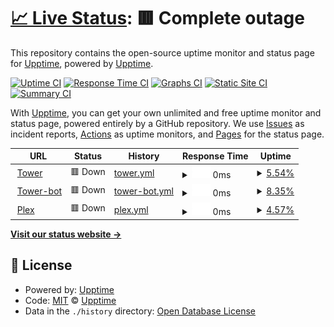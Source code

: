 # [📈 Live Status](https://upptime.github.io/upptime): <!--live status--> **🟥 Complete outage**

This repository contains the open-source uptime monitor and status page for [Upptime](https://upptime.js.org), powered by [Upptime](https://github.com/upptime/upptime).

[![Uptime CI](https://github.com/201508876PMH/upptime/workflows/Uptime%20CI/badge.svg)](https://github.com/201508876PMH/upptime/actions?query=workflow%3A%22Uptime+CI%22)
[![Response Time CI](https://github.com/201508876PMH/upptime/workflows/Response%20Time%20CI/badge.svg)](https://github.com/201508876PMH/upptime/actions?query=workflow%3A%22Response+Time+CI%22)
[![Graphs CI](https://github.com/201508876PMH/upptime/workflows/Graphs%20CI/badge.svg)](https://github.com/201508876PMH/upptime/actions?query=workflow%3A%22Graphs+CI%22)
[![Static Site CI](https://github.com/201508876PMH/upptime/workflows/Static%20Site%20CI/badge.svg)](https://github.com/201508876PMH/upptime/actions?query=workflow%3A%22Static+Site+CI%22)
[![Summary CI](https://github.com/201508876PMH/upptime/workflows/Summary%20CI/badge.svg)](https://github.com/201508876PMH/upptime/actions?query=workflow%3A%22Summary+CI%22)

With [Upptime](https://upptime.js.org), you can get your own unlimited and free uptime monitor and status page, powered entirely by a GitHub repository. We use [Issues](https://github.com/upptime/upptime/issues) as incident reports, [Actions](https://github.com/201508876PMH/upptime/actions) as uptime monitors, and [Pages](https://upptime.github.io/upptime) for the status page.

<!--start: status pages-->
<!-- This summary is generated by Upptime (https://github.com/upptime/upptime) -->
<!-- Do not edit this manually, your changes will be overwritten -->
<!-- prettier-ignore -->
| URL | Status | History | Response Time | Uptime |
| --- | ------ | ------- | ------------- | ------ |
| <img alt="" src="https://static-00.iconduck.com/assets.00/unraid-icon-1024x1024-byszif0v.png" height="13"> [Tower](https://pmh-unraid.dk) | 🟥 Down | [tower.yml](https://github.com/201508876PMH/upptime/commits/HEAD/history/tower.yml) | <details><summary><img alt="Response time graph" src="./graphs/tower/response-time-week.png" height="20"> 0ms</summary><br><a href="https://201508876PMH.github.io/upptime/history/tower"><img alt="Response time 0" src="https://img.shields.io/endpoint?url=https%3A%2F%2Fraw.githubusercontent.com%2F201508876PMH%2Fupptime%2FHEAD%2Fapi%2Ftower%2Fresponse-time.json"></a><br><a href="https://201508876PMH.github.io/upptime/history/tower"><img alt="24-hour response time 0" src="https://img.shields.io/endpoint?url=https%3A%2F%2Fraw.githubusercontent.com%2F201508876PMH%2Fupptime%2FHEAD%2Fapi%2Ftower%2Fresponse-time-day.json"></a><br><a href="https://201508876PMH.github.io/upptime/history/tower"><img alt="7-day response time 0" src="https://img.shields.io/endpoint?url=https%3A%2F%2Fraw.githubusercontent.com%2F201508876PMH%2Fupptime%2FHEAD%2Fapi%2Ftower%2Fresponse-time-week.json"></a><br><a href="https://201508876PMH.github.io/upptime/history/tower"><img alt="30-day response time 0" src="https://img.shields.io/endpoint?url=https%3A%2F%2Fraw.githubusercontent.com%2F201508876PMH%2Fupptime%2FHEAD%2Fapi%2Ftower%2Fresponse-time-month.json"></a><br><a href="https://201508876PMH.github.io/upptime/history/tower"><img alt="1-year response time 0" src="https://img.shields.io/endpoint?url=https%3A%2F%2Fraw.githubusercontent.com%2F201508876PMH%2Fupptime%2FHEAD%2Fapi%2Ftower%2Fresponse-time-year.json"></a></details> | <details><summary><a href="https://201508876PMH.github.io/upptime/history/tower">5.54%</a></summary><a href="https://201508876PMH.github.io/upptime/history/tower"><img alt="All-time uptime 5.54%" src="https://img.shields.io/endpoint?url=https%3A%2F%2Fraw.githubusercontent.com%2F201508876PMH%2Fupptime%2FHEAD%2Fapi%2Ftower%2Fuptime.json"></a><br><a href="https://201508876PMH.github.io/upptime/history/tower"><img alt="24-hour uptime 5.54%" src="https://img.shields.io/endpoint?url=https%3A%2F%2Fraw.githubusercontent.com%2F201508876PMH%2Fupptime%2FHEAD%2Fapi%2Ftower%2Fuptime-day.json"></a><br><a href="https://201508876PMH.github.io/upptime/history/tower"><img alt="7-day uptime 5.54%" src="https://img.shields.io/endpoint?url=https%3A%2F%2Fraw.githubusercontent.com%2F201508876PMH%2Fupptime%2FHEAD%2Fapi%2Ftower%2Fuptime-week.json"></a><br><a href="https://201508876PMH.github.io/upptime/history/tower"><img alt="30-day uptime 5.54%" src="https://img.shields.io/endpoint?url=https%3A%2F%2Fraw.githubusercontent.com%2F201508876PMH%2Fupptime%2FHEAD%2Fapi%2Ftower%2Fuptime-month.json"></a><br><a href="https://201508876PMH.github.io/upptime/history/tower"><img alt="1-year uptime 5.54%" src="https://img.shields.io/endpoint?url=https%3A%2F%2Fraw.githubusercontent.com%2F201508876PMH%2Fupptime%2FHEAD%2Fapi%2Ftower%2Fuptime-year.json"></a></details>
| <img alt="" src="https://icons.duckduckgo.com/ip3/ap-bot.pmh-unraid.dk.ico" height="13"> [Tower-bot](https://ap-bot.pmh-unraid.dk) | 🟥 Down | [tower-bot.yml](https://github.com/201508876PMH/upptime/commits/HEAD/history/tower-bot.yml) | <details><summary><img alt="Response time graph" src="./graphs/tower-bot/response-time-week.png" height="20"> 0ms</summary><br><a href="https://201508876PMH.github.io/upptime/history/tower-bot"><img alt="Response time 0" src="https://img.shields.io/endpoint?url=https%3A%2F%2Fraw.githubusercontent.com%2F201508876PMH%2Fupptime%2FHEAD%2Fapi%2Ftower-bot%2Fresponse-time.json"></a><br><a href="https://201508876PMH.github.io/upptime/history/tower-bot"><img alt="24-hour response time 0" src="https://img.shields.io/endpoint?url=https%3A%2F%2Fraw.githubusercontent.com%2F201508876PMH%2Fupptime%2FHEAD%2Fapi%2Ftower-bot%2Fresponse-time-day.json"></a><br><a href="https://201508876PMH.github.io/upptime/history/tower-bot"><img alt="7-day response time 0" src="https://img.shields.io/endpoint?url=https%3A%2F%2Fraw.githubusercontent.com%2F201508876PMH%2Fupptime%2FHEAD%2Fapi%2Ftower-bot%2Fresponse-time-week.json"></a><br><a href="https://201508876PMH.github.io/upptime/history/tower-bot"><img alt="30-day response time 0" src="https://img.shields.io/endpoint?url=https%3A%2F%2Fraw.githubusercontent.com%2F201508876PMH%2Fupptime%2FHEAD%2Fapi%2Ftower-bot%2Fresponse-time-month.json"></a><br><a href="https://201508876PMH.github.io/upptime/history/tower-bot"><img alt="1-year response time 0" src="https://img.shields.io/endpoint?url=https%3A%2F%2Fraw.githubusercontent.com%2F201508876PMH%2Fupptime%2FHEAD%2Fapi%2Ftower-bot%2Fresponse-time-year.json"></a></details> | <details><summary><a href="https://201508876PMH.github.io/upptime/history/tower-bot">8.35%</a></summary><a href="https://201508876PMH.github.io/upptime/history/tower-bot"><img alt="All-time uptime 8.35%" src="https://img.shields.io/endpoint?url=https%3A%2F%2Fraw.githubusercontent.com%2F201508876PMH%2Fupptime%2FHEAD%2Fapi%2Ftower-bot%2Fuptime.json"></a><br><a href="https://201508876PMH.github.io/upptime/history/tower-bot"><img alt="24-hour uptime 8.35%" src="https://img.shields.io/endpoint?url=https%3A%2F%2Fraw.githubusercontent.com%2F201508876PMH%2Fupptime%2FHEAD%2Fapi%2Ftower-bot%2Fuptime-day.json"></a><br><a href="https://201508876PMH.github.io/upptime/history/tower-bot"><img alt="7-day uptime 8.35%" src="https://img.shields.io/endpoint?url=https%3A%2F%2Fraw.githubusercontent.com%2F201508876PMH%2Fupptime%2FHEAD%2Fapi%2Ftower-bot%2Fuptime-week.json"></a><br><a href="https://201508876PMH.github.io/upptime/history/tower-bot"><img alt="30-day uptime 8.35%" src="https://img.shields.io/endpoint?url=https%3A%2F%2Fraw.githubusercontent.com%2F201508876PMH%2Fupptime%2FHEAD%2Fapi%2Ftower-bot%2Fuptime-month.json"></a><br><a href="https://201508876PMH.github.io/upptime/history/tower-bot"><img alt="1-year uptime 8.35%" src="https://img.shields.io/endpoint?url=https%3A%2F%2Fraw.githubusercontent.com%2F201508876PMH%2Fupptime%2FHEAD%2Fapi%2Ftower-bot%2Fuptime-year.json"></a></details>
| <img alt="" src="https://icons.duckduckgo.com/ip3/plex-unraid.dk.ico" height="13"> [Plex](https://plex-unraid.dk) | 🟥 Down | [plex.yml](https://github.com/201508876PMH/upptime/commits/HEAD/history/plex.yml) | <details><summary><img alt="Response time graph" src="./graphs/plex/response-time-week.png" height="20"> 0ms</summary><br><a href="https://201508876PMH.github.io/upptime/history/plex"><img alt="Response time 0" src="https://img.shields.io/endpoint?url=https%3A%2F%2Fraw.githubusercontent.com%2F201508876PMH%2Fupptime%2FHEAD%2Fapi%2Fplex%2Fresponse-time.json"></a><br><a href="https://201508876PMH.github.io/upptime/history/plex"><img alt="24-hour response time 0" src="https://img.shields.io/endpoint?url=https%3A%2F%2Fraw.githubusercontent.com%2F201508876PMH%2Fupptime%2FHEAD%2Fapi%2Fplex%2Fresponse-time-day.json"></a><br><a href="https://201508876PMH.github.io/upptime/history/plex"><img alt="7-day response time 0" src="https://img.shields.io/endpoint?url=https%3A%2F%2Fraw.githubusercontent.com%2F201508876PMH%2Fupptime%2FHEAD%2Fapi%2Fplex%2Fresponse-time-week.json"></a><br><a href="https://201508876PMH.github.io/upptime/history/plex"><img alt="30-day response time 0" src="https://img.shields.io/endpoint?url=https%3A%2F%2Fraw.githubusercontent.com%2F201508876PMH%2Fupptime%2FHEAD%2Fapi%2Fplex%2Fresponse-time-month.json"></a><br><a href="https://201508876PMH.github.io/upptime/history/plex"><img alt="1-year response time 0" src="https://img.shields.io/endpoint?url=https%3A%2F%2Fraw.githubusercontent.com%2F201508876PMH%2Fupptime%2FHEAD%2Fapi%2Fplex%2Fresponse-time-year.json"></a></details> | <details><summary><a href="https://201508876PMH.github.io/upptime/history/plex">4.57%</a></summary><a href="https://201508876PMH.github.io/upptime/history/plex"><img alt="All-time uptime 4.57%" src="https://img.shields.io/endpoint?url=https%3A%2F%2Fraw.githubusercontent.com%2F201508876PMH%2Fupptime%2FHEAD%2Fapi%2Fplex%2Fuptime.json"></a><br><a href="https://201508876PMH.github.io/upptime/history/plex"><img alt="24-hour uptime 4.57%" src="https://img.shields.io/endpoint?url=https%3A%2F%2Fraw.githubusercontent.com%2F201508876PMH%2Fupptime%2FHEAD%2Fapi%2Fplex%2Fuptime-day.json"></a><br><a href="https://201508876PMH.github.io/upptime/history/plex"><img alt="7-day uptime 4.57%" src="https://img.shields.io/endpoint?url=https%3A%2F%2Fraw.githubusercontent.com%2F201508876PMH%2Fupptime%2FHEAD%2Fapi%2Fplex%2Fuptime-week.json"></a><br><a href="https://201508876PMH.github.io/upptime/history/plex"><img alt="30-day uptime 4.57%" src="https://img.shields.io/endpoint?url=https%3A%2F%2Fraw.githubusercontent.com%2F201508876PMH%2Fupptime%2FHEAD%2Fapi%2Fplex%2Fuptime-month.json"></a><br><a href="https://201508876PMH.github.io/upptime/history/plex"><img alt="1-year uptime 4.57%" src="https://img.shields.io/endpoint?url=https%3A%2F%2Fraw.githubusercontent.com%2F201508876PMH%2Fupptime%2FHEAD%2Fapi%2Fplex%2Fuptime-year.json"></a></details>

<!--end: status pages-->

[**Visit our status website →**](https://upptime.github.io/upptime)

## 📄 License

- Powered by: [Upptime](https://github.com/upptime/upptime)
- Code: [MIT](./LICENSE) © [Upptime](https://upptime.js.org)
- Data in the `./history` directory: [Open Database License](https://opendatacommons.org/licenses/odbl/1-0/)
